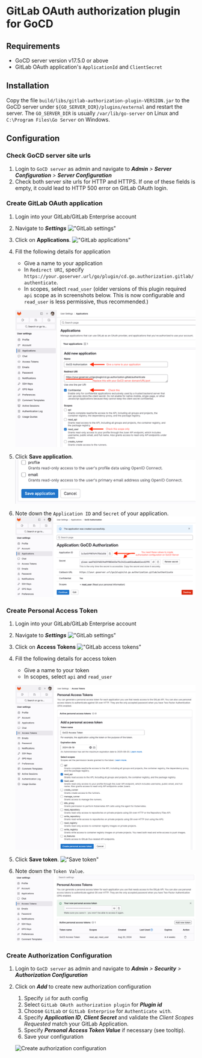 # GitLab OAuth authorization plugin for GoCD

## Requirements

* GoCD server version v17.5.0 or above
* GitLab OAuth application's `ApplicationId` and `ClientSecret`

## Installation

Copy the file `build/libs/gitlab-authorization-plugin-VERSION.jar` to the GoCD server under `${GO_SERVER_DIR}/plugins/external` 
and restart the server. The `GO_SERVER_DIR` is usually `/var/lib/go-server` on Linux and `C:\Program Files\Go Server` 
on Windows.

## Configuration

###  Check GoCD server site urls

1. Login to `GoCD server` as admin and navigate to **_Admin_** _>_ **_Server Configuration_** _>_ **_Server Configuration_**
2. Check both server site urls for HTTP and HTTPS. If one of these fields is empty, it could lead to HTTP 500 error on GitLab OAuth login.

###  Create GitLab OAuth application

1. Login into your GitLab/GitLab Enterprise account
2. Navigate to **_Settings_**
!["GitLab settings"][1]

3. Click on **Applications**.
!["GitLab applications"][2]

4. Fill the following details for application
    - Give a name to your application
    - In `Redirect URI`, specify `https://your.goserver.url/go/plugin/cd.go.authorization.gitlab/authenticate`. 
    - In scopes, select `read_user` (older versions of this plugin required `api` scope as in screenshots below. This is now configurable and `read_user` is less permissive, thus recommended.)
    
    !["Fill application details"][3]
   
5. Click **Save application**.
!["Save application"][4]

7. Note down the `Application ID` and `Secret` of your application.
!["GitLab application info"][5]

### Create Personal Access Token

1. Login into your GitLab/GitLab Enterprise account
2. Navigate to **_Settings_**
!["GitLab settings"][1]

3. Click on **Access Tokens**
!["GitLab access tokens"][7]

4. Fill the following details for access token
    - Give a name to your token
    - In scopes, select `api` and `read_user`

    !["Fill access token detail"][8]

5. Click **Save token**.
!["Save token"][9]

6. Note down the `Token Value`.
![GitLab personal access token info][10]

### Create Authorization Configuration

1. Login to `GoCD server` as admin and navigate to **_Admin_** _>_ **_Security_** _>_ **_Authorization Configuration_**
2. Click on **_Add_** to create new authorization configuration
    1. Specify `id` for auth config
    2. Select `GitLab OAuth authorization plugin` for **_Plugin id_**
    3. Choose `GitLab` or `GitLab Enterprise` for `Authenticate with`.
    4. Specify **_Application ID_**, **_Client Secret_** and validate the *_Client Scopes Requested_* match your GitLab Application.
    5. Specify **_Personal Access Token Value_** if necessary (see tooltip).
    6. Save your configuration
    
    ![Create authorization configuration][6]

[1]: images/nav_settings.png    "GitLab settings"
[2]: images/nav_applications.png    "GitLab applications"
[3]: images/fill_application_details.png   "Fill application details"
[4]: images/save_application.png   "Save application"
[5]: images/application_info.png   "GitLab application info"
[6]: images/gocd_auth_config.gif  "Create authorization configuration"
[7]: images/nav_access_tokens.png "GitLab Access Tokens"
[8]: images/fill_access_token_details.png "Fill access token details"
[9]: images/save_token.png "Save token"
[10]: images/token_info.png "GitLab personal accesss token info"
